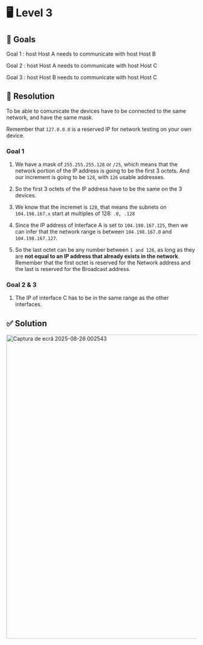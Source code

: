 # 🖥️ Level 3

## 🎯 Goals

Goal 1 : host Host A needs to communicate with host Host B

Goal 2 : host Host A needs to communicate with host Host C 

Goal 3 : host Host B needs to communicate with host Host C

## 🔧 Resolution

To be able to comunicate the devices have to be connected to the same network, and have the same mask.

Remember that `127.0.0.0` is a reserved IP for network testing on your own device.

### Goal 1

1. We have a mask of `255.255.255.128` or `/25`, which means that the network portion of the IP address is going to be the first 3 octets. And our increment is going to be `128`, with `126` usable addresses.

2. So the first 3 octets of the IP address have to be the same on the 3 devices.

3. We know that the incremet is `128`, that means the subnets on `104.198.167.x` start at multiples of 128:
`.0, .128`

4. Since the IP address of Interface A is set to `104.198.167.125`, then we can infer that the network range is between `104.198.167.0` and `104.198.167.127`.

5. So the last octet can be any number between `1 and 126`, as long as they are **not equal to an IP address that already exists in the network**. Remember that the first octet is reserved for the Network address and the last is reserved for the Broadcast address.

### Goal 2 & 3

1. The IP of interface C has to be in the same range as the other interfaces.


## ✅ Solution
<img width="880" height="804" alt="Captura de ecrã 2025-08-26 002543" src="https://github.com/user-attachments/assets/237b1241-53d1-4f8a-baee-e9b28731d061" />
